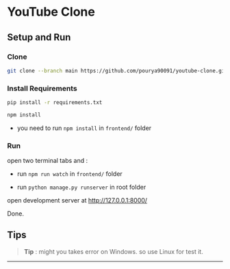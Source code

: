 # YouTube Clone

## Setup and Run

### Clone

```bash
git clone --branch main https://github.com/pourya90091/youtube-clone.git
```

### Install Requirements

```bash
pip install -r requirements.txt
```

```bash
npm install
```

- you need to run `npm install` in `frontend/` folder

### Run

open two terminal tabs and :

- run `npm run watch` in `frontend/` folder

- run `python manage.py runserver` in root folder

open development server at <http://127.0.0.1:8000/>

Done.

## Tips

>**Tip** : might you takes error on Windows. so use Linux for test it.
---
